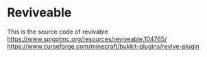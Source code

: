 # Reviveable
This is the source code of revivable
https://www.spigotmc.org/resources/reviveable.104765/
https://www.curseforge.com/minecraft/bukkit-plugins/revive-plugin
